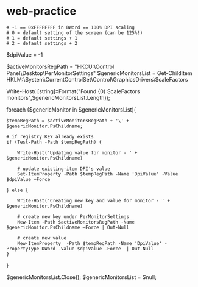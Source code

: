 # web-practice
	# -1 == 0xFFFFFFFF in DWord == 100% DPI scaling
	# 0 = default setting of the screen (can be 125%!)
	# 1 = default settings + 1
	# 2 = default settings + 2
$dpiValue = -1

$activeMonitorsRegPath = "HKCU:\Control Panel\Desktop\PerMonitorSettings"
$genericMonitorsList = Get-ChildItem HKLM:\System\CurrentControlSet\Control\GraphicsDrivers\ScaleFactors

Write-Host( [string]::Format("Found {0} ScaleFactors monitors",$genericMonitorsList.Length));

foreach ($genericMonitor in $genericMonitorsList){

    $tempRegPath = $activeMonitorsRegPath + '\' + $genericMonitor.PsChildname;

    # if registry KEY already exists
	if (Test-Path -Path $tempRegPath) {
	
        Write-Host('Updating value for monitor - ' + $genericMonitor.PsChildname)

		# update existing-item DPI's value
		Set-ItemProperty -Path $tempRegPath -Name 'DpiValue' -Value $dpiValue –Force 
		
	} else {

        Write-Host('Creating new key and value for monitor - ' + $genericMonitor.PsChildname)

    	# create new key under PerMonitorSettings
		New-Item -Path $activeMonitorsRegPath -Name $genericMonitor.PsChildname –Force | Out-Null
		
		# create new value
		New-ItemProperty  -Path $tempRegPath -Name 'DpiValue' -PropertyType DWord -Value $dpiValue –Force  | Out-Null
	}
}

$genericMonitorsList.Close();
$genericMonitorsList = $null;
